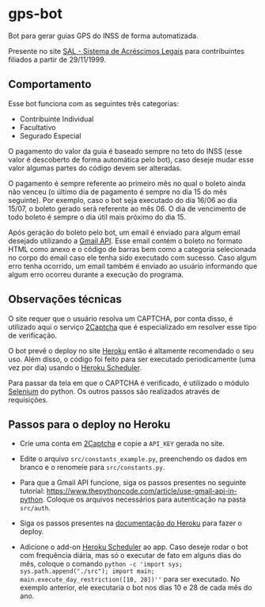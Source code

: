 # gps-bot

Bot para gerar guias GPS do INSS de forma automatizada.

Presente no site [SAL - Sistema de Acréscimos Legais](http://sal.receita.fazenda.gov.br/PortalSalInternet/faces/pages/calcContribuicoesCI/filiadosApos/selecionarOpcoesCalculoApos.xhtml) para contribuintes filiados a partir de 29/11/1999.

## Comportamento

Esse bot funciona com as seguintes três categorias:

- Contribuinte Individual
- Facultativo
- Segurado Especial

O pagamento do valor da guia é baseado sempre no teto do INSS (esse valor é descoberto de forma automática pelo bot), caso deseje mudar esse valor algumas partes do código devem ser alteradas.

O pagamento é sempre referente ao primeiro mês no qual o boleto ainda não venceu (o último dia de pagamento é sempre no dia 15 do mês seguinte). Por exemplo, caso o bot seja executado do dia 16/06 ao dia 15/07, o boleto gerado será referente ao mês 06. O dia de vencimento de todo boleto é sempre o dia útil mais próximo do dia 15.

Após geração do boleto pelo bot, um email é enviado para algum email desejado utilizando a [Gmail API](https://developers.google.com/gmail/api/guides/sending). Esse email contém o boleto no formato HTML como anexo e o código de barras bem como a categoria selecionada no corpo do email caso ele tenha sido executado com sucesso. Caso algum erro tenha ocorrido, um email também é enviado ao usuário informando que algum erro ocorreu durante a execução do programa.

## Observações técnicas

O site requer que o usuário resolva um CAPTCHA, por conta disso, é utilizado aqui o serviço [2Captcha](https://2captcha.com/) que é especializado em resolver esse tipo de verificação.

O bot prevê o deploy no site [Heroku](https://www.heroku.com/) então é altamente recomendado o seu uso. Além disso, o código foi feito para ser executado periodicamente (uma vez por dia) usando o [Heroku Scheduler](https://devcenter.heroku.com/articles/scheduler).

Para passar da tela em que o CAPTCHA é verificado, é utilizado o módulo [Selenium](https://selenium-python.readthedocs.io/) do python. Os outros passos são realizados através de requisições.

## Passos para o deploy no Heroku

- Crie uma conta em [2Captcha](https://2captcha.com/) e copie a `API_KEY` gerada no site.

- Edite o arquivo `src/constants_example.py`, preenchendo os dados em branco e o renomeie para `src/constants.py`.

- Para que a Gmail API funcione, siga os passos presentes no seguinte tutorial: https://www.thepythoncode.com/article/use-gmail-api-in-python. Coloque os arquivos necessários para autenticação na pasta `src/auth`.

- Siga os passos presentes na [documentação do Heroku](https://devcenter.heroku.com/articles/git) para fazer o deploy.

- Adicione o add-on [Heroku Scheduler](https://devcenter.heroku.com/articles/scheduler) ao app. Caso deseje rodar o bot com frequência diária, mas só o executar de fato em alguns dias do mês, coloque o comando `python -c 'import sys; sys.path.append("./src"); import main; main.execute_day_restriction([10, 28])''` para ser executado. No exemplo anterior, ele executaria o bot nos dias 10 e 28 de cada mês do ano.
